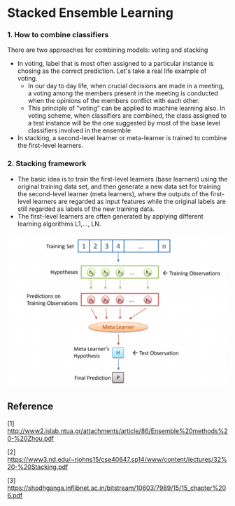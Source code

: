 # Stacked Ensemble Learning

### 1. How to combine classifiers
There are two approaches for combining models: voting and stacking
- In voting, label that is most often assigned to a particular instance is chosing as the correct prediction. Let's take a real life example of voting. 
  * In our day to day life, when crucial decisions are made in a meeting, a voting among the members present in the meeting is conducted when the opinions of the members conflict with each other. 
  * This principle of “voting” can be applied to machine learning also. In voting scheme, when classifiers are combined, the class assigned to a test instance will be the one suggested by most of the base level classifiers involved in the ensemble
- In stacking, a second-level learner or meta-learner is trained to combine the first-level learners.

### 2. Stacking framework

- The basic idea is to train the first-level learners (base learners) using the original training data set, and then generate a new data set for training the second-level learner (meta learners), where the outputs of the first-level learners are regarded as input features while the original labels are still regarded as labels of the new training data. 
- The first-level learners are often generated by applying different learning algorithms L1,..., LN.

![Stacking framework](images/stacking-framework.png)






## Reference
[1] http://www2.islab.ntua.gr/attachments/article/86/Ensemble%20methods%20-%20Zhou.pdf

[2] https://www3.nd.edu/~rjohns15/cse40647.sp14/www/content/lectures/32%20-%20Stacking.pdf

[3] https://shodhganga.inflibnet.ac.in/bitstream/10603/7989/15/15_chapter%206.pdf
